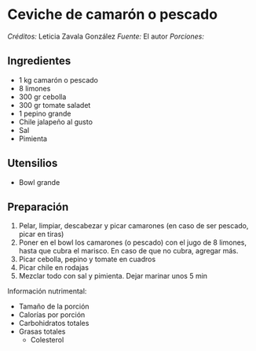 # Ceviche de camarón o pescado

*Créditos:* Leticia Zavala González
*Fuente:* El autor
*Porciones:* 


## Ingredientes

- 1 kg camarón o pescado 
- 8 limones
- 300 gr cebolla
- 300 gr tomate saladet
- 1 pepino grande
- Chile jalapeño al gusto
- Sal
- Pimienta


## Utensilios

- Bowl grande


## Preparación

1. Pelar, limpiar, descabezar y picar camarones (en caso de ser pescado, picar en tiras)
2. Poner en el bowl los camarones (o pescado) con el jugo de 8 limones, hasta que cubra el marisco. En caso de que no cubra, agregar más.
3. Picar cebolla, pepino y tomate en cuadros 
4. Picar chile en rodajas
5. Mezclar todo con sal y pimienta. Dejar marinar unos 5 min 


Información nutrimental:

- Tamaño de la porción
- Calorías por porción
- Carbohidratos totales
- Grasas totales
  - Colesterol

